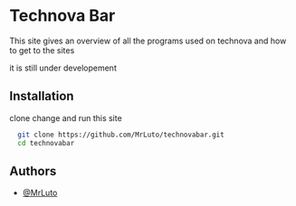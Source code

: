 
# Technova Bar

This site gives an overview of all the programs used on technova and how to get to the sites

it is still under developement

## Installation

clone change and run this site

```bash
  git clone https://github.com/MrLuto/technovabar.git
  cd technovabar
```
    
## Authors

- [@MrLuto](https://github.com/MrLuto)


